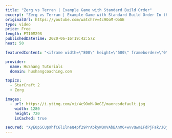 ```yaml
---
title: "Zerg vs Terran | Example Game with Standard Build Order"
excerpt: "Zerg vs Terran | Example Game with Standard Build Order In this guide we learn how to defend early Terran attacks.  Coaching -------------------------------------------------------------------------- Interested in Starcraft lessons? Check out my website! I would love to help you improve and reach your"
originalUrl: https://youtube.com/watch?v=4c9OoM-OoGE
type: video
price: Free
length: PT10M29S
publishedDateTime: 2020-06-16T19:42:57Z
heat: 50

featuredContent: "<iframe width=\"800\" height=\"500\" frameborder=\"0\" src=\"https://www.youtube.com/embed/4c9OoM-OoGE\" allow=\"accelerometer; autoplay; encrypted-media; gyroscope; picture-in-picture\" allowfullscreen></iframe>"

provider:
  name: HuShang Tutorials
  domain: hushangcoaching.com

topics:
  - StarCraft 2
  - Zerg

images:
  - url: https://i.ytimg.com/vi/4c9OoM-OoGE/maxresdefault.jpg
    width: 1280
    height: 720
    isCached: true

secured: "XyE0pSCUpXhfC6l1lneQ4pf29PrAbkyWQXVAbBAnM6+wvvQwm1FdPjFak/JQjH+gfYUaXUy2Xj+9iDIYXqNz3YDaK/l4TR0WiJigQbp3AF7i8b4t4G5kHf99CV5GCewCLK5TIqjz97fvlhVBxO53X60RjgSnfyeDDZMRgYBVnKu3AioV3obvqXn5TFF9njMM1O3MFVkiE1uF8gy82I18cCeuxd2vNc1DygY5M61VxcF9xZcsfLjaDYn8VOzXVmSpU2zVP2GzFLOT7OSofbr7PCnA/KQyOQhjpVPsobHfTlwnLtRR4CBEUZ5zWjEqYvTcSievB7os/VvrWXk0+tBpQdsNgqb0vqd2XCxWdyxDVU31CMJBAlwkyrbO5S+jyoZG2dBRGKnbsZlLGPSSnG9tbCpYbLTpYYc22GkUGBsZj9I=;5MLCQlVhd4v99c8KkOF37A=="
---
```


